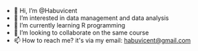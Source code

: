- 👋 Hi, I’m @Habuvicent
- 👀 I’m interested in data management and data analysis
- 🌱 I’m currently learning R programming
- 💞️ I’m looking to collaborate on the same course
- 📫 How to reach me? it's via my email: habuvicent@gmail.com

<!---
Habuvicent/Habuvicent is a ✨ special ✨ repository because its `README.md` (this file) appears on your GitHub profile.
You can click the Preview link to take a look at your changes.
--->
